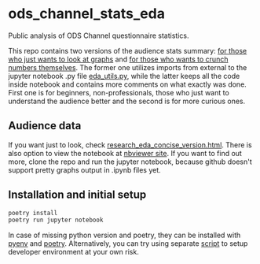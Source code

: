 # ods_channel_stats_eda
Public analysis of ODS Channel questionnaire statistics.

This repo contains two versions of the audience stats summary: [for those who just wants to look at graphs](research_eda_concise_version.ipynb) and [for those who wants to crunch numbers themselves](research_eda.ipynb). The former one utilizes imports from external to the jupyter notebook .py file [eda_utils.py](eda_utils.py), while the latter keeps all the code inside notebook and contains more comments on what exactly was done. First one is for beginners, non-professionals, those who just want to understand the audience better and the second is for more curious ones.

## Audience data

If you want just to look, check [research_eda_concise_version.html](https://open-data-science.github.io/ods_channel_stats_eda/research_eda_concise_version.html). There is also option to view the notebook at [nbviewer site](https://nbviewer.jupyter.org/github/open-data-science/ods_channel_stats_eda/blob/master/research_eda_concise_version.ipynb).
If you want to find out more, clone the repo and run the jupyter notebook, because github doesn't support pretty graphs output in .ipynb files yet.

## Installation and initial setup

```bash
poetry install
poetry run jupyter notebook
```

In case of missing python version and poetry, they can be installed with [pyenv](https://github.com/pyenv/pyenv) and [poetry](https://github.com/python-poetry/poetry). Alternatively, you can try using separate [script](https://github.com/Hiyorimi/i_am_new_python_developer) to setup developer environment at your own risk.
